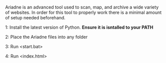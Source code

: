 Ariadne is an advanced tool used to scan, map, and archive a wide variety of websites. In order for this tool to properly work there is a minimal amount of setup needed beforehand.


1: Install the latest version of Python. **Ensure it is isntalled to your PATH**

2: Place the Ariadne files into any folder

3: Run <start.bat>

4: Run <index.html>

